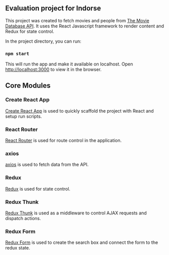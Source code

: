 ## Evaluation project for Indorse

This project was created to fetch movies and people from [The Movie Database API](https://www.themoviedb.org/documentation/api). It uses the React Javascript framework to render content and Redux for state control.

In the project directory, you can run:

### `npm start`

This will run the app and make it available on localhost.
Open [http://localhost:3000](http://localhost:3000) to view it in the browser.

## Core Modules

### Create React App

[Create React App](https://github.com/facebook/create-react-app) is used to quickly scaffold the project with React and setup run scripts.

### React Router

[React Router](https://github.com/ReactTraining/react-router) is used for route control in the application.

### axios

[axios](https://github.com/axios/axios) is used to fetch data from the API.

### Redux

[Redux](https://redux.js.org/) is used for state control.

### Redux Thunk

[Redux Thunk](https://github.com/reduxjs/redux-thunk) is used as a middleware to control AJAX requests and dispatch actions.

### Redux Form

[Redux Form](https://redux-form.com/8.1.0/) is used to create the search box and connect the form to the redux state.